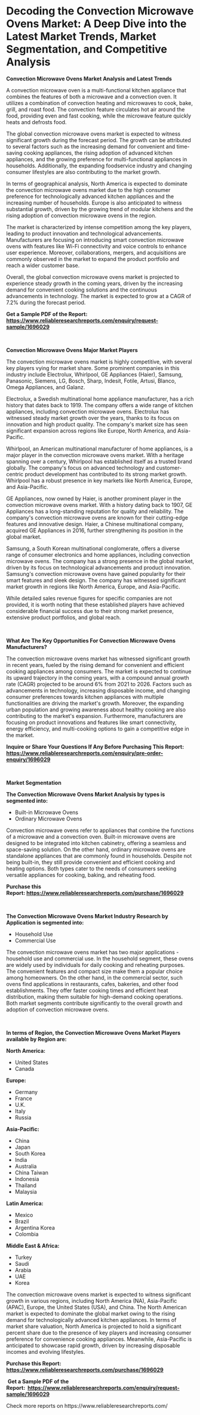 <p><h1>Decoding the Convection Microwave Ovens Market: A Deep Dive into the Latest Market Trends, Market Segmentation, and Competitive Analysis</h1></p><p><strong>Convection Microwave Ovens Market Analysis and Latest Trends</strong></p>
<p><p>A convection microwave oven is a multi-functional kitchen appliance that combines the features of both a microwave and a convection oven. It utilizes a combination of convection heating and microwaves to cook, bake, grill, and roast food. The convection feature circulates hot air around the food, providing even and fast cooking, while the microwave feature quickly heats and defrosts food.</p><p>The global convection microwave ovens market is expected to witness significant growth during the forecast period. The growth can be attributed to several factors such as the increasing demand for convenient and time-saving cooking appliances, the rising adoption of advanced kitchen appliances, and the growing preference for multi-functional appliances in households. Additionally, the expanding foodservice industry and changing consumer lifestyles are also contributing to the market growth.</p><p>In terms of geographical analysis, North America is expected to dominate the convection microwave ovens market due to the high consumer preference for technologically advanced kitchen appliances and the increasing number of households. Europe is also anticipated to witness substantial growth, driven by the growing trend of modular kitchens and the rising adoption of convection microwave ovens in the region.</p><p>The market is characterized by intense competition among the key players, leading to product innovation and technological advancements. Manufacturers are focusing on introducing smart convection microwave ovens with features like Wi-Fi connectivity and voice controls to enhance user experience. Moreover, collaborations, mergers, and acquisitions are commonly observed in the market to expand the product portfolio and reach a wider customer base.</p><p>Overall, the global convection microwave ovens market is projected to experience steady growth in the coming years, driven by the increasing demand for convenient cooking solutions and the continuous advancements in technology. The market is expected to grow at a CAGR of 7.2% during the forecast period.</p></p>
<p><strong>Get a Sample PDF of the Report:&nbsp; <a href="https://www.reliableresearchreports.com/enquiry/request-sample/1696029">https://www.reliableresearchreports.com/enquiry/request-sample/1696029</a></strong></p>
<p>&nbsp;</p>
<p><strong>Convection Microwave Ovens Major Market Players</strong></p>
<p><p>The convection microwave ovens market is highly competitive, with several key players vying for market share. Some prominent companies in this industry include Electrolux, Whirlpool, GE Appliances (Haier), Samsung, Panasonic, Siemens, LG, Bosch, Sharp, Indesit, Fotile, Artusi, Blanco, Omega Appliances, and Galanz. </p><p>Electrolux, a Swedish multinational home appliance manufacturer, has a rich history that dates back to 1919. The company offers a wide range of kitchen appliances, including convection microwave ovens. Electrolux has witnessed steady market growth over the years, thanks to its focus on innovation and high product quality. The company's market size has seen significant expansion across regions like Europe, North America, and Asia-Pacific.</p><p>Whirlpool, an American multinational manufacturer of home appliances, is a major player in the convection microwave ovens market. With a heritage spanning over a century, Whirlpool has established itself as a trusted brand globally. The company's focus on advanced technology and customer-centric product development has contributed to its strong market growth. Whirlpool has a robust presence in key markets like North America, Europe, and Asia-Pacific.</p><p>GE Appliances, now owned by Haier, is another prominent player in the convection microwave ovens market. With a history dating back to 1907, GE Appliances has a long-standing reputation for quality and reliability. The company's convection microwave ovens are known for their cutting-edge features and innovative design. Haier, a Chinese multinational company, acquired GE Appliances in 2016, further strengthening its position in the global market.</p><p>Samsung, a South Korean multinational conglomerate, offers a diverse range of consumer electronics and home appliances, including convection microwave ovens. The company has a strong presence in the global market, driven by its focus on technological advancements and product innovation. Samsung's convection microwave ovens have gained popularity for their smart features and sleek design. The company has witnessed significant market growth in regions like North America, Europe, and Asia-Pacific.</p><p>While detailed sales revenue figures for specific companies are not provided, it is worth noting that these established players have achieved considerable financial success due to their strong market presence, extensive product portfolios, and global reach.</p></p>
<p>&nbsp;</p>
<p><strong>What Are The Key Opportunities For Convection Microwave Ovens Manufacturers?</strong></p>
<p><p>The convection microwave ovens market has witnessed significant growth in recent years, fueled by the rising demand for convenient and efficient cooking appliances among consumers. The market is expected to continue its upward trajectory in the coming years, with a compound annual growth rate (CAGR) projected to be around 6% from 2021 to 2026. Factors such as advancements in technology, increasing disposable income, and changing consumer preferences towards kitchen appliances with multiple functionalities are driving the market's growth. Moreover, the expanding urban population and growing awareness about healthy cooking are also contributing to the market's expansion. Furthermore, manufacturers are focusing on product innovations and features like smart connectivity, energy efficiency, and multi-cooking options to gain a competitive edge in the market.</p></p>
<p><strong>Inquire or Share Your Questions If Any Before Purchasing This Report: <a href="https://www.reliableresearchreports.com/enquiry/pre-order-enquiry/1696029">https://www.reliableresearchreports.com/enquiry/pre-order-enquiry/1696029</a></strong></p>
<p>&nbsp;</p>
<p><strong>Market Segmentation</strong></p>
<p><strong>The Convection Microwave Ovens Market Analysis by types is segmented into:</strong></p>
<p><ul><li>Built-in Microwave Ovens</li><li>Ordinary Microwave Ovens</li></ul></p>
<p><p>Convection microwave ovens refer to appliances that combine the functions of a microwave and a convection oven. Built-in microwave ovens are designed to be integrated into kitchen cabinetry, offering a seamless and space-saving solution. On the other hand, ordinary microwave ovens are standalone appliances that are commonly found in households. Despite not being built-in, they still provide convenient and efficient cooking and heating options. Both types cater to the needs of consumers seeking versatile appliances for cooking, baking, and reheating food.</p></p>
<p><strong>Purchase this Report:&nbsp;<a href="https://www.reliableresearchreports.com/purchase/1696029">https://www.reliableresearchreports.com/purchase/1696029</a></strong></p>
<p>&nbsp;</p>
<p><strong>The Convection Microwave Ovens Market Industry Research by Application is segmented into:</strong></p>
<p><ul><li>Household Use</li><li>Commercial Use</li></ul></p>
<p><p>The convection microwave ovens market has two major applications - household use and commercial use. In the household segment, these ovens are widely used by individuals for daily cooking and reheating purposes. The convenient features and compact size make them a popular choice among homeowners. On the other hand, in the commercial sector, such ovens find applications in restaurants, cafes, bakeries, and other food establishments. They offer faster cooking times and efficient heat distribution, making them suitable for high-demand cooking operations. Both market segments contribute significantly to the overall growth and adoption of convection microwave ovens.</p></p>
<p>&nbsp;</p>
<p><strong>In terms of Region, the Convection Microwave Ovens Market Players available by Region are:</strong></p>
<p>
    <p> <strong> North America: </strong>
        <ul>
            <li>United States</li>
            <li>Canada</li>
        </ul>
        </p> 
    <p> <strong> Europe: </strong>
        <ul>
            <li>Germany</li>
            <li>France</li>
            <li>U.K.</li>
            <li>Italy</li>
            <li>Russia</li>
        </ul>
        </p> 
    <p> <strong> Asia-Pacific: </strong>
        <ul>
            <li>China</li>
            <li>Japan</li>
            <li>South Korea</li>
            <li>India</li>
            <li>Australia</li>
            <li>China Taiwan</li>
            <li>Indonesia</li>
            <li>Thailand</li>
            <li>Malaysia</li>
        </ul>
        </p> 
    <p> <strong> Latin America: </strong>
        <ul>
            <li>Mexico</li>
            <li>Brazil</li>
            <li>Argentina Korea</li>
            <li>Colombia</li>
        </ul>
        </p> 
    <p> <strong> Middle East & Africa: </strong>
        <ul>
            <li>Turkey</li>
            <li>Saudi</li>
            <li>Arabia</li>
            <li>UAE</li>
            <li>Korea</li>
        </ul>
    </p>
    </p>
<p><p>The convection microwave ovens market is expected to witness significant growth in various regions, including North America (NA), Asia-Pacific (APAC), Europe, the United States (USA), and China. The North American market is expected to dominate the global market owing to the rising demand for technologically advanced kitchen appliances. In terms of market share valuation, North America is projected to hold a significant percent share due to the presence of key players and increasing consumer preference for convenience cooking appliances. Meanwhile, Asia-Pacific is anticipated to showcase rapid growth, driven by increasing disposable incomes and evolving lifestyles.</p></p>
<p><strong>Purchase this Report: <a href="https://www.reliableresearchreports.com/purchase/1696029">https://www.reliableresearchreports.com/purchase/1696029</a></strong></p>
<p>&nbsp;<strong>Get a Sample PDF of the Report:&nbsp;&nbsp;<a href="https://www.reliableresearchreports.com/enquiry/request-sample/1696029">https://www.reliableresearchreports.com/enquiry/request-sample/1696029</a></strong></p>
<p><strong></strong></p>
<p>Check more reports on https://www.reliableresearchreports.com/</p>